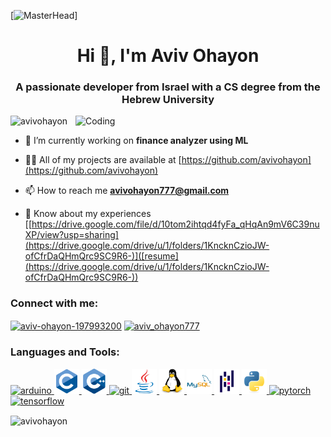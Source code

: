 
[![MasterHead](https://camo.githubusercontent.com/b40aa6e0a49e00065a11b3773f9f4d7098be2fed4da538a0a32abb74992a7869/68747470733a2f2f726973686176616e616e642e6769746875622e696f2f7374617469632f696d616765732f6772656574696e67732e676966)]
<h1 align="center">Hi 👋, I'm Aviv Ohayon</h1>
<h3 align="center">A passionate developer from Israel with a CS degree from the Hebrew University</h3>
<img align="right" alt="Coding" width="400" src="https://miro.medium.com/max/1000/1*jGTqQo_dUA28d3GhuHYO8g.gif">

<p align="left"> <img src="https://komarev.com/ghpvc/?username=avivohayon&label=Profile%20views&color=0e75b6&style=flat" alt="avivohayon" /> </p>

- 🔭 I’m currently working on **finance analyzer using ML**

- 👨‍💻 All of my projects are available at [https://github.com/avivohayon](https://github.com/avivohayon)

- 📫 How to reach me **avivohayon777@gmail.com**

- 📄 Know about my experiences [[https://drive.google.com/file/d/10tom2ihtqd4fyFa_qHqAn9mV6C39nuXP/view?usp=sharing](https://drive.google.com/drive/u/1/folders/1KncknCzioJW-ofCfrDaQHmQrc9SC9R6-)]([resume](https://drive.google.com/drive/u/1/folders/1KncknCzioJW-ofCfrDaQHmQrc9SC9R6-))

<h3 align="left">Connect with me:</h3>
<p align="left">
<a href="https://linkedin.com/in/aviv-ohayon-197993200" target="blank"><img align="center" src="https://raw.githubusercontent.com/rahuldkjain/github-profile-readme-generator/master/src/images/icons/Social/linked-in-alt.svg" alt="aviv-ohayon-197993200" height="30" width="40" /></a>
<a href="https://instagram.com/aviv_ohayon777" target="blank"><img align="center" src="https://raw.githubusercontent.com/rahuldkjain/github-profile-readme-generator/master/src/images/icons/Social/instagram.svg" alt="aviv_ohayon777" height="30" width="40" /></a>
</p>

<h3 align="left">Languages and Tools:</h3>
<p align="left"> <a href="https://www.arduino.cc/" target="_blank" rel="noreferrer"> <img src="https://cdn.worldvectorlogo.com/logos/arduino-1.svg" alt="arduino" width="40" height="40"/> </a> <a href="https://www.cprogramming.com/" target="_blank" rel="noreferrer"> <img src="https://raw.githubusercontent.com/devicons/devicon/master/icons/c/c-original.svg" alt="c" width="40" height="40"/> </a> <a href="https://www.w3schools.com/cpp/" target="_blank" rel="noreferrer"> <img src="https://raw.githubusercontent.com/devicons/devicon/master/icons/cplusplus/cplusplus-original.svg" alt="cplusplus" width="40" height="40"/> </a> <a href="https://git-scm.com/" target="_blank" rel="noreferrer"> <img src="https://www.vectorlogo.zone/logos/git-scm/git-scm-icon.svg" alt="git" width="40" height="40"/> </a> <a href="https://www.java.com" target="_blank" rel="noreferrer"> <img src="https://raw.githubusercontent.com/devicons/devicon/master/icons/java/java-original.svg" alt="java" width="40" height="40"/> </a> <a href="https://www.linux.org/" target="_blank" rel="noreferrer"> <img src="https://raw.githubusercontent.com/devicons/devicon/master/icons/linux/linux-original.svg" alt="linux" width="40" height="40"/> </a> <a href="https://www.mysql.com/" target="_blank" rel="noreferrer"> <img src="https://raw.githubusercontent.com/devicons/devicon/master/icons/mysql/mysql-original-wordmark.svg" alt="mysql" width="40" height="40"/> </a> <a href="https://pandas.pydata.org/" target="_blank" rel="noreferrer"> <img src="https://raw.githubusercontent.com/devicons/devicon/2ae2a900d2f041da66e950e4d48052658d850630/icons/pandas/pandas-original.svg" alt="pandas" width="40" height="40"/> </a> <a href="https://www.python.org" target="_blank" rel="noreferrer"> <img src="https://raw.githubusercontent.com/devicons/devicon/master/icons/python/python-original.svg" alt="python" width="40" height="40"/> </a> <a href="https://pytorch.org/" target="_blank" rel="noreferrer"> <img src="https://www.vectorlogo.zone/logos/pytorch/pytorch-icon.svg" alt="pytorch" width="40" height="40"/> </a> <a href="https://www.tensorflow.org" target="_blank" rel="noreferrer"> <img src="https://www.vectorlogo.zone/logos/tensorflow/tensorflow-icon.svg" alt="tensorflow" width="40" height="40"/> </a> </p>


<p><img align="center" src="https://github-readme-streak-stats.herokuapp.com/?user=avivohayon&" alt="avivohayon" /></p>
